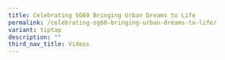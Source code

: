 ```yaml
---
title: Celebrating SG60 Bringing Urban Dreams to Life
permalink: /celebrating-sg60-bringing-urban-dreams-to-life/
variant: tiptap
description: ""
third_nav_title: Videos
---
```

